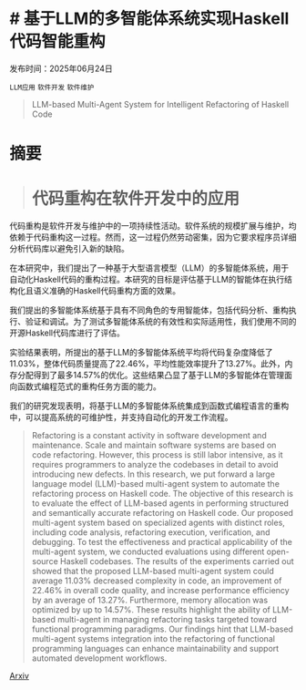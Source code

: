 # # 基于LLM的多智能体系统实现Haskell代码智能重构

发布时间：2025年06月24日

`LLM应用` `软件开发` `软件维护`

> LLM-based Multi-Agent System for Intelligent Refactoring of Haskell Code

# 摘要

> # 代码重构在软件开发中的应用
代码重构是软件开发与维护中的一项持续性活动。软件系统的规模扩展与维护，均依赖于代码重构这一过程。然而，这一过程仍然劳动密集，因为它要求程序员详细分析代码库以避免引入新的缺陷。

在本研究中，我们提出了一种基于大型语言模型（LLM）的多智能体系统，用于自动化Haskell代码的重构过程。本研究的目标是评估基于LLM的智能体在执行结构化且语义准确的Haskell代码重构方面的效果。

我们提出的多智能体系统基于具有不同角色的专用智能体，包括代码分析、重构执行、验证和调试。为了测试多智能体系统的有效性和实际适用性，我们使用不同的开源Haskell代码库进行了评估。

实验结果表明，所提出的基于LLM的多智能体系统平均将代码复杂度降低了11.03%，整体代码质量提高了22.46%，平均性能效率提升了13.27%。此外，内存分配得到了最多14.57%的优化。这些结果凸显了基于LLM的多智能体在管理面向函数式编程范式的重构任务方面的能力。

我们的研究发现表明，将基于LLM的多智能体系统集成到函数式编程语言的重构中，可以提高系统的可维护性，并支持自动化的开发工作流程。

> Refactoring is a constant activity in software development and maintenance. Scale and maintain software systems are based on code refactoring. However, this process is still labor intensive, as it requires programmers to analyze the codebases in detail to avoid introducing new defects. In this research, we put forward a large language model (LLM)-based multi-agent system to automate the refactoring process on Haskell code. The objective of this research is to evaluate the effect of LLM-based agents in performing structured and semantically accurate refactoring on Haskell code. Our proposed multi-agent system based on specialized agents with distinct roles, including code analysis, refactoring execution, verification, and debugging. To test the effectiveness and practical applicability of the multi-agent system, we conducted evaluations using different open-source Haskell codebases. The results of the experiments carried out showed that the proposed LLM-based multi-agent system could average 11.03% decreased complexity in code, an improvement of 22.46% in overall code quality, and increase performance efficiency by an average of 13.27%. Furthermore, memory allocation was optimized by up to 14.57%. These results highlight the ability of LLM-based multi-agent in managing refactoring tasks targeted toward functional programming paradigms. Our findings hint that LLM-based multi-agent systems integration into the refactoring of functional programming languages can enhance maintainability and support automated development workflows.

[Arxiv](https://arxiv.org/abs/2506.19481)